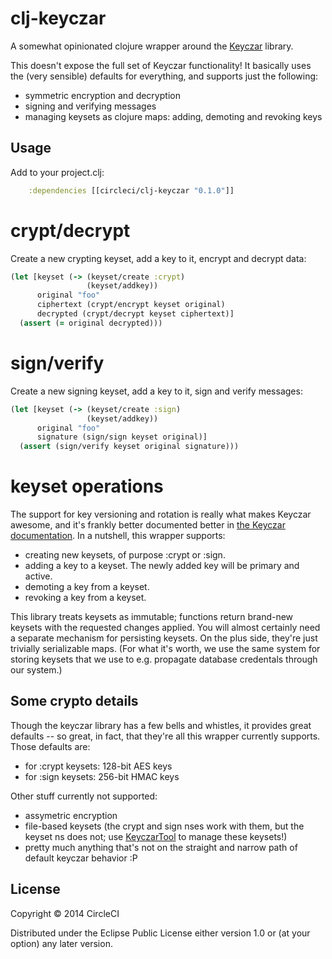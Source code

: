 # clj-keyczar

A somewhat opinionated clojure wrapper around the [Keyczar](http://www.keyczar.org/) library.

This doesn't expose the full set of Keyczar functionality! It basically uses the (very
sensible) defaults for everything, and supports just the following:

* symmetric encryption and decryption
* signing and verifying messages
* managing keysets as clojure maps: adding, demoting and revoking keys

## Usage

Add to your project.clj:

```clojure
    :dependencies [[circleci/clj-keyczar "0.1.0"]]
```

# crypt/decrypt

Create a new crypting keyset, add a key to it, encrypt and decrypt data:

```clojure
(let [keyset (-> (keyset/create :crypt)
                 (keyset/addkey))
      original "foo"
      ciphertext (crypt/encrypt keyset original)
      decrypted (crypt/decrypt keyset ciphertext)]
  (assert (= original decrypted)))
```

# sign/verify

Create a new signing keyset, add a key to it, sign and verify messages:

```clojure
(let [keyset (-> (keyset/create :sign)
                 (keyset/addkey))
      original "foo"
      signature (sign/sign keyset original)]
  (assert (sign/verify keyset original signature)))
```

# keyset operations

The support for key versioning and rotation is really what makes Keyczar awesome, and it's
frankly better documented better in
[the Keyczar documentation](https://code.google.com/p/keyczar/). In a nutshell, this wrapper
supports:

* creating new keysets, of purpose :crypt or :sign.
* adding a key to a keyset. The newly added key will be primary and active.
* demoting a key from a keyset.
* revoking a key from a keyset.

This library treats keysets as immutable; functions return brand-new keysets with the
requested changes applied. You will almost certainly need a separate mechanism for persisting
keysets. On the plus side, they're just trivially serializable maps. (For what it's worth,
we use the same system for storing keysets that we use to e.g. propagate database credentals
through our system.)

## Some crypto details

Though the keyczar library has a few bells and whistles, it provides great defaults -- so
great, in fact, that they're all this wrapper currently supports. Those defaults are:

* for :crypt keysets: 128-bit AES keys
* for :sign keysets: 256-bit HMAC keys

Other stuff currently not supported:

* assymetric encryption
* file-based keysets (the crypt and sign nses work with them, but the keyset ns does not; use [KeyczarTool](https://code.google.com/p/keyczar/wiki/KeyczarTool) to manage these keysets!)
* pretty much anything that's not on the straight and narrow path of default keyczar behavior :P

## License

Copyright © 2014 CircleCI

Distributed under the Eclipse Public License either version 1.0 or (at
your option) any later version.
